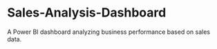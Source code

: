 # Sales-Analysis-Dashboard
A Power BI dashboard analyzing business performance based on sales data.
